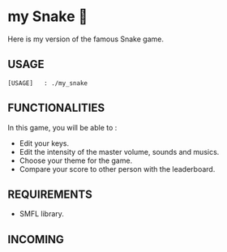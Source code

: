 # my Snake 🐍
Here is my version of the famous Snake game.

## USAGE
    [USAGE]   : ./my_snake

## FUNCTIONALITIES
In this game, you will be able to :
-  Edit your keys.
-  Edit the intensity of the master volume, sounds and musics.
-  Choose your theme for the game.
-  Compare your score to other person with the leaderboard.

## REQUIREMENTS
- SMFL library.

## INCOMING
